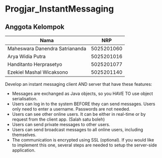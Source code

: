 # Progjar_InstantMessaging

## Anggota Kelompok
Nama | NRP
---------- | ----------
Maheswara Danendra Satriananda | 5025201060
Arya Widia Putra | 5025201016
Handitanto Herprasetyo | 5025201077
Ezekiel Mashal Wicaksono | 5025201140

Develop an instant messaging client AND server that have these features:

- Messages are exchanged as Java objects, so you HAVE TO use object serialisation.
- Users can log in to the system BEFORE they can send messages. Users only need to enter a username. Passwords are not needed.
- Users can see other online users. It can be either in real-time or by request from the client app. (Salah satu boleh)
- Users can send private messages to other users.
- Users can send broadcast messages to all online users, including themselves.
- The communication is encrypted using SSL (optional). If you would like to implement this one, several steps are needed to setup the server-side application.
